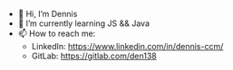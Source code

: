 - 👋 Hi, I’m Dennis
- 🌱 I’m currently learning JS && Java
- 📫 How to reach me:
  - LinkedIn: https://www.linkedin.com/in/dennis-ccm/
  - GitLab: https://gitlab.com/den138

